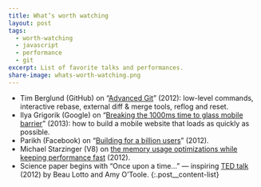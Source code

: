 ```yaml
---
title: What’s worth watching
layout: post
tags:
  - worth-watching
  - javascript
  - performance
  - git
excerpt: List of favorite talks and performances.
share-image: whats-worth-watching.png
---
```


- Tim Berglund (GitHub) on “[Advanced Git](https://vimeo.com/49444883)” (2012): low-level commands, interactive rebase, external diff & merge tools, reflog and reset.
- Ilya Grigorik (Google) on “[Breaking the 1000ms time to glass mobile barrier](http://www.youtube.com/watch?v=Il4swGfTOSM)” (2013): how to build a mobile website that loads as quickly as possible.
- Parikh (Facebook) on “[Building for a billion users](http://www.youtube.com/watch?v=oodS71YtkGU)” (2012).
- Michael Starzinger (V8) on [the memory usage optimizations while keeping performance fast](http://2012.jsconf.eu/speaker/2012/08/31/the-footprint-of-performance.html) (2012).
- Science paper begins with “Once upon a time…” — inspiring [TED talk](http://www.ted.com/talks/beau_lotto_amy_o_toole_science_is_for_everyone_kids_included.html) (2012) by Beau Lotto and Amy O’Toole.
{:.post__content-list}
